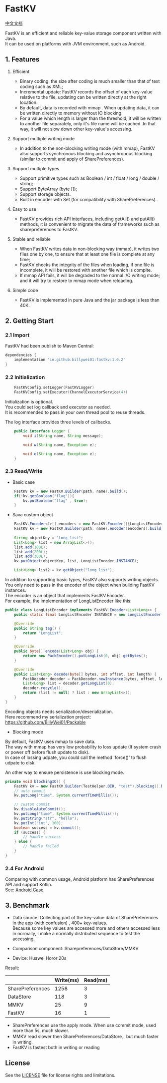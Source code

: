 # FastKV

[中文文档](README_CN.md)


FastKV is an efficient and reliable key-value storage component written with Java.<br/>
It can be used on  platforms with JVM environment, such as Android.

## 1. Features
1. Efficient
    - Binary coding: the size after coding is much smaller than that of text coding such as XML;
    - Incremental update: FastKV records the offset of each key-value relative to the file,
      updating can be written directly at the right location.
    - By default, data is recorded with mmap . When updating data, it can be written directly to memory without IO blocking.
    - For a value which length is larger than the threshold, it will be written to another file separately,  only it's file name will be cached. In that way, it will not slow down other key-value's accessing.

2. Support multiple writing mode
   - In addition to the non-blocking writing mode (with mmap), FastKV also supports synchronous blocking and asynchronous blocking (similar to commit and apply of SharePreferences).

3. Support multiple types
    - Support primitive types such as Boolean / int / float / long / double / string;
    - Support ByteArray (byte []);
    - Support storage objects.
    - Built in encoder with Set<String> (for compatibility with SharePreferences).

4. Easy to use
    - FastKV provides rich API interfaces, including getAll() and putAll() methods, it is convenient to migrate the data of frameworks such as sharepreferences to FastKV. 

5. Stable and reliable
    - When FastKV writes data in non-blocking way (mmap), it writes two files one by one,  to ensure that at least one file is complete at any time;
    - FastKV checks the integrity of the files when loading, if one file is incomplete, it will be restored with another file which is complte.
    - If mmap API fails, it will be degraded to the normal I/O writing mode; 
     and it will try to restore to mmap mode when reloading.

6. Simple code
    - FastKV is implemented in pure Java and the jar package is less than 40K.
   
## 2. Getting Start

### 2.1 Import
FastKV had been publish to Maven Central:
```gradle
dependencies {
    implementation 'io.github.billywei01:fastkv:1.0.2'
}
```

### 2.2 Initialization
```kotlin
    FastKVConfig.setLogger(FastKVLogger)
    FastKVConfig.setExecutor(ChannelExecutorService(4))
```

Initialization is optional.<br/>
You could set log callback and executor as needed.<br/>
It is recommended to pass in your own thread pool to reuse threads.

The log interface provides three levels of callbacks.
```java
    public interface Logger {
        void i(String name, String message);

        void w(String name, Exception e);

        void e(String name, Exception e);
    }

```

### 2.3 Read/Write
- Basic case
```java
    FastKV kv = new FastKV.Builder(path, name).build();
    if(!kv.getBoolean("flag")){
        kv.putBoolean("flag" , true);
    }
```

- Sava custom object
```java
    FastKV.Encoder<?>[] encoders = new FastKV.Encoder[]{LongListEncoder.INSTANCE};
    FastKV kv = new FastKV.Builder(path, name).encoder(encoders).build();
        
    String objectKey = "long_list";
    List<Long> list = new ArrayList<>();
    list.add(100L);
    list.add(200L);
    list.add(300L);
    kv.putObject(objectKey, list, LongListEncoder.INSTANCE);

    List<Long> list2 = kv.getObject("long_list");
```


In addition to supporting basic types, FastKV also supports writing objects. You only need to pass in the encoder of the object when building FastKV instances.<br/>
The encoder is an object that implements FastKV.Encoder.<br/>
For example, the implementation of LongListEncoder like this:

```java
public class LongListEncoder implements FastKV.Encoder<List<Long>> {
    public static final LongListEncoder INSTANCE = new LongListEncoder();

    @Override
    public String tag() {
        return "LongList";
    }

    @Override
    public byte[] encode(List<Long> obj) {
        return new PackEncoder().putLongList(0, obj).getBytes();
    }

    @Override
    public List<Long> decode(byte[] bytes, int offset, int length) {
        PackDecoder decoder = PackDecoder.newInstance(bytes, offset, length);
        List<Long> list = decoder.getLongList(0);
        decoder.recycle();
        return (list != null) ? list : new ArrayList<>();
    }
}
```

Encoding objects needs serialization/deserialization. <br/>
Here recommend my serialization project: https://github.com/BillyWei01/Packable

- Blocking mode

By default, FastKV uses mmap to save data. <br/>
The way with mmap has very low probability to loss update (If system crash or power off before flush update to disk). <br/>
In case of lossing udpate, you could call the method 'force()' to flush udpate to disk.

An other way to ensure persistence is use blocking mode. 

```java
private void blockingIO() {
    FastKV kv = new FastKV.Builder(TestHelper.DIR, "test").blocking().build();
    // auto commit
    kv.putLong("time", System.currentTimeMillis());

    // custom commit
    kv.disableAutoCommit();
    kv.putLong("time", System.currentTimeMillis());
    kv.putString("str", "hello");
    kv.putInt("int", 100);
    boolean success = kv.commit();
    if (success) {
        // handle success
    } else {
        // handle failed
    }
}
```


### 2.4 For Android 
Comparing with common usage, Android platform has SharePreferences API and support Kotlin.<br/>
See: [Android Case](android_case.md)


## 3. Benchmark
- Data source: Collecting part of the key-value data of SharePreferences in the app (with  confusion) , 400+ key-values. <br/>
Because some key values are accessed more and others accessed less in normally, 
I make a normally distributed sequence to test the accessing.

- Comparison component: Sharepreferences/DataStore/MMKV

- Device: Huawei Horor 20s

Result:

| | Write(ms) | Read(ms) 
---|---|---
SharePreferences | 1258 | 3
DataStore | 118 | 3
MMKV | 25 | 9
FastKV  | 16 | 1 

- SharePreferences use the apply mode. When use commit mode, used more than 5s, much slower.
- MMKV read slower then SharePreferences/DataStore，but much faster in writing.
- FastKV is fastest both in writing or reading


## License
See the [LICENSE](LICENSE) file for license rights and limitations.


